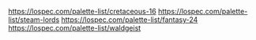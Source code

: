 https://lospec.com/palette-list/cretaceous-16
https://lospec.com/palette-list/steam-lords
https://lospec.com/palette-list/fantasy-24
https://lospec.com/palette-list/waldgeist

